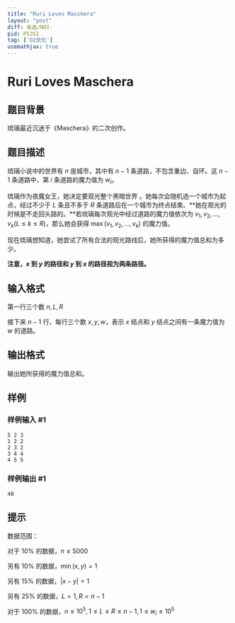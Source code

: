 ```yaml
---
title: "Ruri Loves Maschera"
layout: "post"
diff: 省选/NOI-
pid: P5351
tag: ['O2优化']
usemathjax: true
---
```


# Ruri Loves Maschera
## 题目背景


琉璃最近沉迷于《Maschera》的二次创作。
## 题目描述

琉璃小说中的世界有 $n$ 座城市，其中有 $n-1$ 条道路，不包含重边、自环。这 $n-1$ 条道路中，第 $i$ 条道路的魔力值为 $w_i$。

琉璃作为夜魔女王，她决定要观光整个黑暗世界 。她每次会随机选一个城市为起点，经过不少于 $L$ 条且不多于 $R$ 条道路后在一个城市为终点结束。**她在观光的时候是不走回头路的。**若琉璃每次观光中经过道路的魔力值依次为 $v_1,v_2,...,v_k(L\leq k\leq R)$，那么她会获得 $\max(v_1,v_2,...,v_k)$ 的魔力值。

现在琉璃想知道，她尝试了所有合法的观光路线后，她所获得的魔力值总和为多少。

**注意，$x$ 到 $y$ 的路径和 $y$ 到 $x$ 的路径视为两条路径。**
## 输入格式

第一行三个数 $n,L,R$

接下来 $n-1$ 行，每行三个数 $x,y,w$，表示 $x$ 结点和 $y$ 结点之间有一条魔力值为 $w$ 的道路。
## 输出格式

输出她所获得的魔力值总和。
## 样例

### 样例输入 #1
```
5 2 3
1 2 2
2 3 2
3 4 4
4 5 5
```
### 样例输出 #1
```
40
```
## 提示

数据范围：

对于 $10\%$ 的数据，$n\leq 5000$

另有 $10\%$ 的数据，$\min(x,y)=1$

另有 $15\%$ 的数据，$|x-y|=1$

另有 $25\%$ 的数据，$L=1,R=n-1$

对于 $100\%$ 的数据，$n\leq 10^5,1\leq L\leq R\leq n-1,1\leq w_i\leq 10^5$

